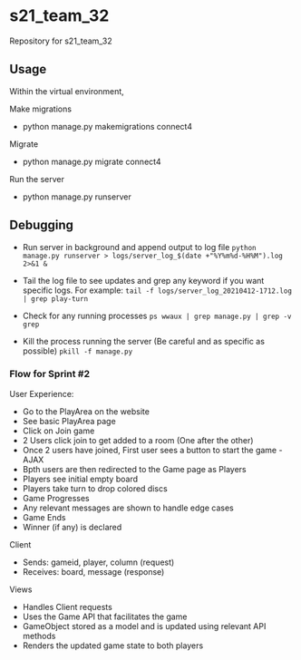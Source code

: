 # s21_team_32
Repository for s21_team_32

## Usage
Within the virtual environment,

Make migrations
- python manage.py makemigrations connect4

Migrate
- python manage.py migrate connect4

Run the server
- python manage.py runserver

## Debugging
- Run server in background and append output to log file
`python manage.py runserver > logs/server_log_$(date +"%Y%m%d-%H%M").log 2>&1 &`

- Tail the log file to see updates and grep any keyword if you want specific logs. For example:
`tail -f logs/server_log_20210412-1712.log | grep play-turn`

- Check for any running processes
`ps wwaux | grep manage.py | grep -v grep`

- Kill the process running the server (Be careful and as specific as possible)
`pkill -f manage.py`


### Flow for Sprint #2

User Experience:
- Go to the PlayArea on the website
- See basic PlayArea page
- Click on Join game
- 2 Users click join to get added to a room (One after the other)
- Once 2 users have joined, First user sees a button to start the game - AJAX
- Bpth users are then redirected to the Game page as Players
- Players see initial empty board
- Players take turn to drop colored discs
- Game Progresses
- Any relevant messages are shown to handle edge cases
- Game Ends
- Winner (if any) is declared

Client
- Sends: gameid, player, column (request)
- Receives: board, message (response)

Views
- Handles Client requests
- Uses the Game API that facilitates the game
- GameObject stored as a model and is updated using relevant API methods
- Renders the updated game state to both players
